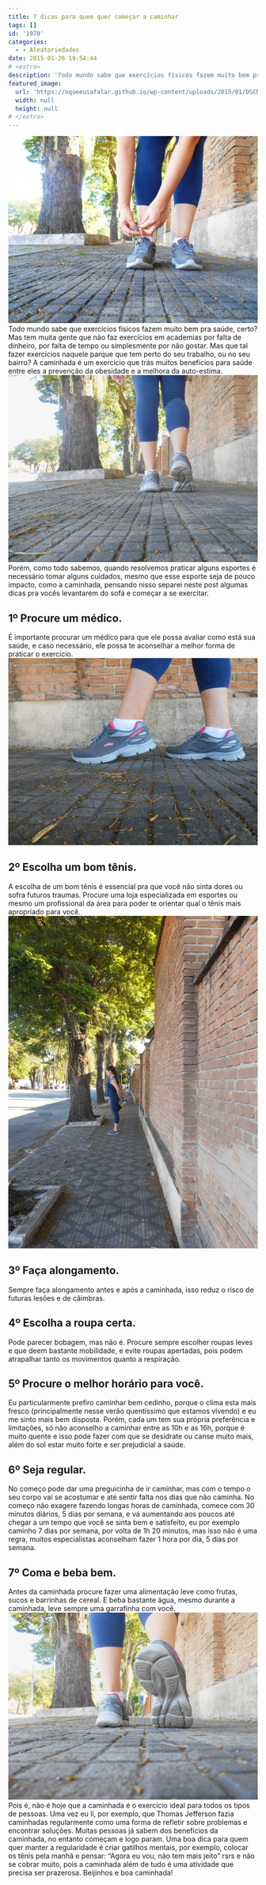 ```yaml
---
title: 7 dicas para quem quer começar a caminhar
tags: []
id: '1970'
categories:
  - - Aleatoriedades
date: 2015-01-26 19:54:44
# <extra>
description: 'Todo mundo sabe que exercícios físicos fazem muito bem pra saúde, certo? Mas tem muita gente que não faz exercícios em academias por falta de dinheiro, por falta de tempo ou simplesmente por não gostar. Mas que tal fazer exercícios naquele parque que tem perto do seu trabalho, ou no seu bairro? A caminhada é um exercício que trás muitos benefícios para saúde entre eles a prevenção da obesidade e a melhora da auto-estima. Porém, como todo sabemos, quando resolvemos praticar alguns esportes é necessário tomar alguns cuidados, mesmo que esse esporte seja de pouco impacto, como a caminhada, pensando nisso separei neste post algumas dicas pra vocês levantarem do sofá e começar a se exercitar. 1º Procure um médico. É importante procurar um médico para que ele possa avaliar como está sua saúde, e caso necessário, ele possa te &hellip;'
featured_image: 
  url: 'https://oqueeuiafalar.github.io/wp-content/uploads/2015/01/DSCN0142.jpg'
  width: null
  height: null
# </extra>
---
```


[![dicas para caminhada, bom tênis ](/wp-content/uploads/2015/01/DSCN0142.jpg)](/wp-content/uploads/2015/01/DSCN0142.jpg) Todo mundo sabe que exercícios físicos fazem muito bem pra saúde, certo? Mas tem muita gente que não faz exercícios em academias por falta de dinheiro, por falta de tempo ou simplesmente por não gostar. Mas que tal fazer exercícios naquele parque que tem perto do seu trabalho, ou no seu bairro? A caminhada é um exercício que trás muitos benefícios para saúde entre eles a prevenção da obesidade e a melhora da auto-estima. [![dicas para começar a caminhar](/wp-content/uploads/2015/01/DSCN0143.jpg)](/wp-content/uploads/2015/01/DSCN0143.jpg) Porém, como todo sabemos, quando resolvemos praticar alguns esportes é necessário tomar alguns cuidados, mesmo que esse esporte seja de pouco impacto, como a caminhada, pensando nisso separei neste post algumas dicas pra vocês levantarem do sofá e começar a se exercitar.

## **1º Procure um médico.**

É importante procurar um médico para que ele possa avaliar como está sua saúde, e caso necessário, ele possa te aconselhar a melhor forma de praticar o exercício. [![dicas para fazer uma boa caminhada](/wp-content/uploads/2015/01/10933091_406700732826215_46693779_n.jpg)](/wp-content/uploads/2015/01/10933091_406700732826215_46693779_n.jpg)

## **2º Escolha um bom tênis.**

A escolha de um bom tênis é essencial pra que você não sinta dores ou sofra futuros traumas. Procure uma loja especializada em esportes ou mesmo um profissional da área para poder te orientar qual o tênis mais apropriado para você. [![faça alongamento, dicas para um bom alongamento ](/wp-content/uploads/2015/01/DSCN0149.jpg)](/wp-content/uploads/2015/01/DSCN0149.jpg)

## **3º Faça alongamento.**

Sempre faça alongamento antes e após a caminhada, isso reduz o risco de futuras lesões e de câimbras.

## **4º Escolha a roupa certa.**

Pode parecer bobagem, mas não é. Procure sempre escolher roupas leves e que deem bastante mobilidade, e evite roupas apertadas, pois podem atrapalhar tanto os movimentos quanto a respiração.

## **5º Procure o melhor horário para você.**

Eu particularmente prefiro caminhar bem cedinho, porque o clima esta mais fresco (principalmente nesse verão quentíssimo que estamos vivendo) e eu me sinto mais bem disposta. Porém, cada um tem sua própria preferência e limitações, só não aconselho a caminhar entre as 10h e as 16h, porque é muito quente e isso pode fazer com que se desidrate ou canse muito mais, além do sol estar muito forte e ser prejudicial a saúde.

## **6º Seja regular.**

No começo pode dar uma preguicinha de ir caminhar, mas com o tempo o seu corpo vai se acostumar e até sentir falta nos dias que não caminha. No começo não exagere fazendo longas horas de caminhada, comece com 30 minutos diários, 5 dias por semana, e vá aumentando aos poucos até chegar a um tempo que você se sinta bem e satisfeito, eu por exemplo caminho 7 dias por semana, por volta de 1h 20 minutos, mas isso não é uma regra, muitos especialistas aconselham fazer 1 hora por dia, 5 dias por semana.

## **7º Coma e beba bem.**

Antes da caminhada procure fazer uma alimentação leve como frutas, sucos e barrinhas de cereal. E beba bastante água, mesmo durante a caminhada, leve sempre uma garrafinha com você. [![dicas para fazer uma boa caminhada ](/wp-content/uploads/2015/01/DSCN0152.jpg)](/wp-content/uploads/2015/01/DSCN0152.jpg) Pois é, não é hoje que a caminhada é o exercício ideal para todos os tipos de pessoas. Uma vez eu lí, por exemplo, que Thomas Jefferson fazia caminhadas regularmente como uma forma de refletir sobre problemas e encontrar soluções. Muitas pessoas já sabem dos benefícios da caminhada, no entanto começam e logo param. Uma boa dica para quem quer manter a regularidade é criar gatilhos mentais, por exemplo, colocar os tênis pela manhã e pensar: “Agora eu vou, não tem mais jeito” rsrs e não se cobrar muito, pois a caminhada além de tudo é uma atividade que precisa ser prazerosa. Beijinhos e boa caminhada!
